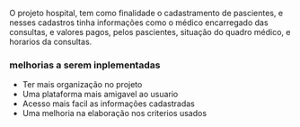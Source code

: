 O projeto hospital, tem como finalidade o cadastramento de pascientes, e nesses cadastros tinha informações como o médico encarregado das consultas, e valores pagos, pelos pascientes, situação do quadro médico, e horarios da consultas. 

### melhorias a serem inplementadas
- Ter mais organização no projeto
- Uma plataforma mais amigavel ao usuario 
- Acesso mais facil as informações cadastradas 
- Uma melhoria na elaboração nos criterios usados
